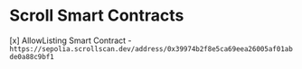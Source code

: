 # Scroll Smart Contracts

[x] AllowListing Smart Contract - `https://sepolia.scrollscan.dev/address/0x39974b2f8e5ca69eea26005af01abde0a88c9bf1`



